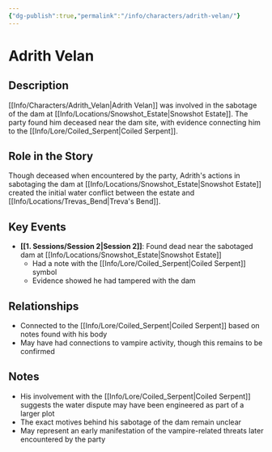 ```yaml
---
{"dg-publish":true,"permalink":"/info/characters/adrith-velan/"}
---
```


# Adrith Velan

## Description
[[Info/Characters/Adrith_Velan\|Adrith Velan]] was involved in the sabotage of the dam at [[Info/Locations/Snowshot_Estate\|Snowshot Estate]]. The party found him deceased near the dam site, with evidence connecting him to the [[Info/Lore/Coiled_Serpent\|Coiled Serpent]].

## Role in the Story
Though deceased when encountered by the party, Adrith's actions in sabotaging the dam at [[Info/Locations/Snowshot_Estate\|Snowshot Estate]] created the initial water conflict between the estate and [[Info/Locations/Trevas_Bend\|Treva's Bend]].

## Key Events
- **[[1. Sessions/Session 2\|Session 2]]**: Found dead near the sabotaged dam at [[Info/Locations/Snowshot_Estate\|Snowshot Estate]]
  - Had a note with the [[Info/Lore/Coiled_Serpent\|Coiled Serpent]] symbol
  - Evidence showed he had tampered with the dam

## Relationships
- Connected to the [[Info/Lore/Coiled_Serpent\|Coiled Serpent]] based on notes found with his body
- May have had connections to vampire activity, though this remains to be confirmed

## Notes
- His involvement with the [[Info/Lore/Coiled_Serpent\|Coiled Serpent]] suggests the water dispute may have been engineered as part of a larger plot
- The exact motives behind his sabotage of the dam remain unclear
- May represent an early manifestation of the vampire-related threats later encountered by the party